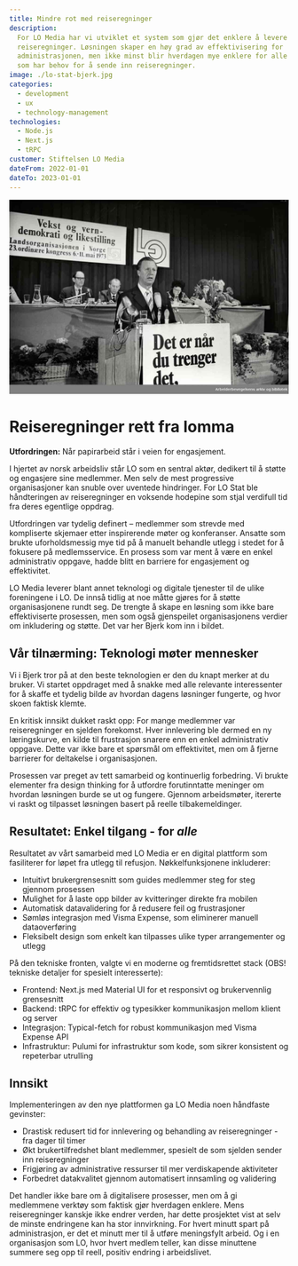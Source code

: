```yaml
---
title: Mindre rot med reiseregninger
description:
  For LO Media har vi utviklet et system som gjør det enklere å levere inn
  reiseregninger. Løsningen skaper en høy grad av effektivisering for
  administrasjonen, men ikke minst blir hverdagen mye enklere for alle ansatte
  som har behov for å sende inn reiseregninger.
image: ./lo-stat-bjerk.jpg
categories:
  - development
  - ux
  - technology-management
technologies:
  - Node.js
  - Next.js
  - tRPC
customer: Stiftelsen LO Media
dateFrom: 2022-01-01
dateTo: 2023-01-01
---
```


![Fagbevegelsen](./lo-vekst-og-demokrati.jpg)

# Reiseregninger rett fra lomma

**Utfordringen:** Når papirarbeid står i veien for engasjement.

I hjertet av norsk arbeidsliv står LO som en sentral aktør, dedikert til å
støtte og engasjere sine medlemmer. Men selv de mest progressive organisasjoner
kan snuble over uventede hindringer. For LO Stat ble håndteringen av
reiseregninger en voksende hodepine som stjal verdifull tid fra deres egentlige
oppdrag.

Utfordringen var tydelig definert – medlemmer som strevde med kompliserte
skjemaer etter inspirerende møter og konferanser. Ansatte som brukte
uforholdsmessig mye tid på å manuelt behandle utlegg i stedet for å fokusere
på medlemsservice. En prosess som var ment å være en enkel administrativ
oppgave, hadde blitt en barriere for engasjement og effektivitet.

LO Media leverer blant annet teknologi og digitale tjenester til de ulike
foreningene i LO. De innså tidlig at noe måtte gjøres for å støtte
organisasjonene rundt seg. De trengte å skape en løsning som ikke bare
effektiviserte prosessen, men som også gjenspeilet organisasjonens verdier
om inkludering og støtte. Det var her Bjerk kom inn i bildet.

## Vår tilnærming: Teknologi møter mennesker

Vi i Bjerk tror på at den beste teknologien er den du knapt merker at du bruker.
Vi startet oppdraget med å snakke med alle relevante interessenter for å skaffe
et tydelig bilde av hvordan dagens løsninger fungerte, og hvor skoen faktisk klemte.

En kritisk innsikt dukket raskt opp: For mange medlemmer var reiseregninger en
sjelden forekomst. Hver innlevering ble dermed en ny læringskurve, en kilde til
frustrasjon snarere enn en enkel administrativ oppgave. Dette var ikke bare et
spørsmål om effektivitet, men om å fjerne barrierer for deltakelse i organisasjonen.

Prosessen var preget av tett samarbeid og kontinuerlig forbedring. Vi brukte
elementer fra design thinking for å utfordre forutinntatte meninger om hvordan
løsningen burde se ut og fungere. Gjennom arbeidsmøter, itererte vi raskt og
tilpasset løsningen basert på reelle tilbakemeldinger.

## Resultatet: Enkel tilgang - for _alle_

Resultatet av vårt samarbeid med LO Media er en digital plattform som
fasiliterer for løpet fra utlegg til refusjon. Nøkkelfunksjonene inkluderer:

- Intuitivt brukergrensesnitt som guides medlemmer steg for steg gjennom prosessen
- Mulighet for å laste opp bilder av kvitteringer direkte fra mobilen
- Automatisk datavalidering for å redusere feil og frustrasjoner
- Sømløs integrasjon med Visma Expense, som eliminerer manuell dataoverføring
- Fleksibelt design som enkelt kan tilpasses ulike typer arrangementer og utlegg

På den tekniske fronten, valgte vi en moderne og fremtidsrettet stack (OBS! tekniske detaljer for spesielt interesserte):

- Frontend: Next.js med Material UI for et responsivt og brukervennlig grensesnitt
- Backend: tRPC for effektiv og typesikker kommunikasjon mellom klient og server
- Integrasjon: Typical-fetch for robust kommunikasjon med Visma Expense API
- Infrastruktur: Pulumi for infrastruktur som kode, som sikrer konsistent og repeterbar utrulling

## Innsikt

Implementeringen av den nye plattformen ga LO Media noen håndfaste gevinster:

- Drastisk redusert tid for innlevering og behandling av reiseregninger - fra dager til timer
- Økt brukertilfredshet blant medlemmer, spesielt de som sjelden sender inn reiseregninger
- Frigjøring av administrative ressurser til mer verdiskapende aktiviteter
- Forbedret datakvalitet gjennom automatisert innsamling og validering

Det handler ikke bare om å digitalisere prosesser, men om å gi medlemmene verktøy som faktisk gjør hverdagen enklere.
Mens reiseregninger kanskje ikke endrer verden, har dette prosjektet vist at selv de minste endringene kan ha stor innvirkning. For hvert minutt spart på administrasjon, er det et minutt mer til å utføre meningsfylt arbeid. Og i en organisasjon som LO, hvor hvert medlem teller, kan disse minuttene summere seg opp til reell, positiv endring i arbeidslivet.
